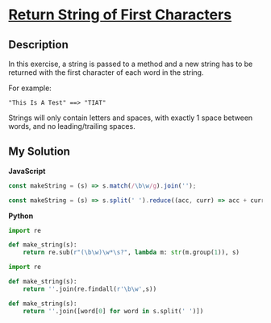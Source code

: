 # [Return String of First Characters](https://www.codewars.com/kata/5639bdcef2f9b06ce800005b)

## Description

In this exercise, a string is passed to a method and a new string has to be returned with the first character of each word in the string.

For example:

```
"This Is A Test" ==> "TIAT"
```

Strings will only contain letters and spaces, with exactly 1 space between words, and no leading/trailing spaces.

## My Solution

**JavaScript**

```js
const makeString = (s) => s.match(/\b\w/g).join('');
```

```js
const makeString = (s) => s.split(' ').reduce((acc, curr) => acc + curr[0], '');
```

**Python**

```py
import re

def make_string(s):
    return re.sub(r"(\b\w)\w*\s?", lambda m: str(m.group(1)), s)
```

```py
import re

def make_string(s):
    return ''.join(re.findall(r'\b\w',s))
```

```py
def make_string(s):
    return ''.join([word[0] for word in s.split(' ')])
```
